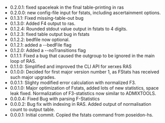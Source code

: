 - 0.2.0.1: fixed spaceleak in the final table-printing in ras
- 0.2.0.0: new config-file input for fstats, including ascertainment options.
- 0.1.3.1: Fixed missing-table-out bug
- 0.1.3.0: Added F4 output to ras.
- 0.1.2.4: Rounded stdout value output in fstats to 4 digits.
- 0.1.2.3: fixed table output bug in fstats
- 0.1.2.2: bedfile now optional.
- 0.1.2.1: added a --bedFile flag
- 0.1.2.0: Added a --noTransitions flag
- 0.1.1.1: Fixed a bug that caused the outgroup to be ignored in the main loop of RAS.
- 0.1.1.0: Simplified and improved the CLI API for xerxes RAS
- 0.1.0.0: Decided for first major version number 1, as FStats has received such major upgrades.
- 0.0.1.1: Slighty modified error calculation with normalized F3.
- 0.0.1.0: Major optimization of Fstats, added lots of new statistics, space leak fixed. Normalization of F3-statistics now similar to ADMIXTOOLS.
- 0.0.0.4: Fixed Bug with parsing F-Statistics
- 0.0.0.2: Bug fix with indexing in RAS. Added output of normalisation count to output table.
- 0.0.0.1: Initial commit. Copied the fstats command from poseidon-hs.